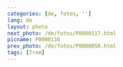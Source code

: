 ```yaml
---
categories: [de, fotos, '']
lang: de
layout: photo
next_photo: /de/fotos/P0000117.html
picname: P0000116
prev_photo: /de/fotos/P0000050.html
tags: [Tree]
---
```

